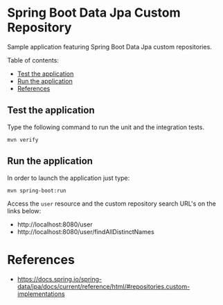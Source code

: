 # Spring Boot Data Jpa Custom Repository

Sample application featuring Spring Boot Data Jpa custom repositories.

Table of contents:
* [Test the application](#test-the-application)
* [Run the application](#run-the-application)
* [References](#references)

## Test the application

Type the following command to run the unit and the integration tests.

```
mvn verify
```

## Run the application 

In order to launch the application just type:
```
mvn spring-boot:run 
```

Access the `user` resource and the custom repository search URL's on the links below: 

* http://localhost:8080/user
* http://localhost:8080/user/findAllDistinctNames

# References

* https://docs.spring.io/spring-data/jpa/docs/current/reference/html/#repositories.custom-implementations